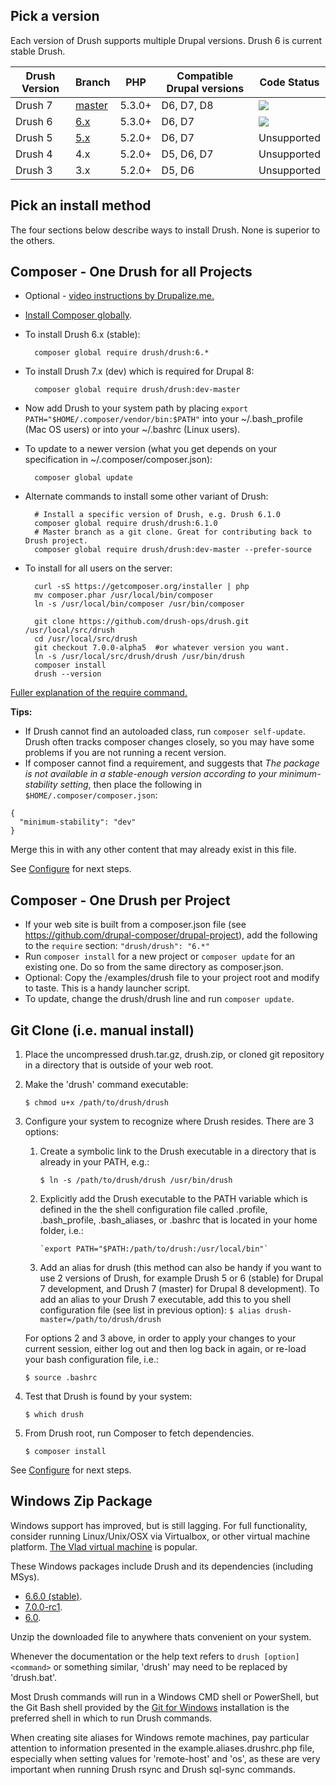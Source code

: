 Pick a version
-----------------
Each version of Drush supports multiple Drupal versions.  Drush 6 is current stable Drush.

Drush Version | Branch  | PHP | Compatible Drupal versions | Code Status
------------- | ------  | --- | -------------------------- | -----------
Drush 7       | [master](https://travis-ci.org/drush-ops/drush)  | 5.3.0+ | D6, D7, D8                 | <img src="https://travis-ci.org/drush-ops/drush.svg?branch=master">
Drush 6       | [6.x](https://travis-ci.org/drush-ops/drush) | 5.3.0+ | D6, D7                     | <img src="https://travis-ci.org/drush-ops/drush.svg?branch=6.x">
Drush 5       | [5.x](https://travis-ci.org/drush-ops/drush) | 5.2.0+ | D6, D7                     | Unsupported
Drush 4       | 4.x | 5.2.0+ | D5, D6, D7                 | Unsupported
Drush 3       | 3.x | 5.2.0+ | D5, D6                     | Unsupported

Pick an install method
-----------------
The four sections below describe ways to install Drush. None is superior to the others.

Composer - One Drush for all Projects
------------------

* Optional - [video instructions by Drupalize.me.](https://youtu.be/eAtDaD8xz0Q)
* [Install Composer globally](https://getcomposer.org/doc/00-intro.md#globally).
* To install Drush 6.x (stable):

        composer global require drush/drush:6.*

* To install Drush 7.x (dev) which is required for Drupal 8:

        composer global require drush/drush:dev-master
        
* Now add Drush to your system path by placing `export PATH="$HOME/.composer/vendor/bin:$PATH"` into your ~/.bash_profile (Mac OS users) or into your ~/.bashrc (Linux users).

* To update to a newer version (what you get depends on your specification in ~/.composer/composer.json):

        composer global update
        
* Alternate commands to install some other variant of Drush:

        # Install a specific version of Drush, e.g. Drush 6.1.0
        composer global require drush/drush:6.1.0
        # Master branch as a git clone. Great for contributing back to Drush project.
        composer global require drush/drush:dev-master --prefer-source
        
* To install for all users on the server:

        curl -sS https://getcomposer.org/installer | php
        mv composer.phar /usr/local/bin/composer
        ln -s /usr/local/bin/composer /usr/bin/composer

        git clone https://github.com/drush-ops/drush.git /usr/local/src/drush
        cd /usr/local/src/drush
        git checkout 7.0.0-alpha5  #or whatever version you want.
        ln -s /usr/local/src/drush/drush /usr/bin/drush
        composer install
        drush --version


[Fuller explanation of the require command.](http://getcomposer.org/doc/03-cli.md#require)

**Tips:**

* If Drush cannot find an autoloaded class, run `composer self-update`. Drush often tracks composer changes closely, so you may have some problems if you are not running a recent version.
* If composer cannot find a requirement, and suggests that *The package is not available in a stable-enough version according to your minimum-stability setting*, then place the following in `$HOME/.composer/composer.json`:
```
{
  "minimum-stability": "dev"
}
```
Merge this in with any other content that may already exist in this file.

See [Configure](configure.md) for next steps.

Composer - One Drush per Project
-----------------
* If your web site is built from a composer.json file (see https://github.com/drupal-composer/drupal-project), add the following to the `require` section: `"drush/drush": "6.*"`
* Run `composer install` for a new project or `composer update` for an existing one. Do so from the same directory as composer.json.
* Optional: Copy the /examples/drush file to your project root and modify to taste. This is a handy launcher script.
* To update, change the drush/drush line and run `composer update`.

Git Clone (i.e. manual install)
-----------
1. Place the uncompressed drush.tar.gz, drush.zip, or cloned git repository in a directory that is outside of your web root.
1. Make the 'drush' command executable:

    `$ chmod u+x /path/to/drush/drush`

1. Configure your system to recognize where Drush resides. There are 3 options:
    1. Create a symbolic link to the Drush executable in a directory that is already in your PATH, e.g.:

         `$ ln -s /path/to/drush/drush /usr/bin/drush`

    1. Explicitly add the Drush executable to the PATH variable which is defined in the the shell configuration file called .profile, .bash_profile, .bash_aliases, or .bashrc that is located in your home folder, i.e.:

           `export PATH="$PATH:/path/to/drush:/usr/local/bin"`

    1. Add an alias for drush (this method can also be handy if you want to use 2 versions of Drush, for example Drush 5 or 6 (stable) for Drupal 7 development, and Drush 7 (master) for Drupal 8 development).
     To add an alias to your Drush 7 executable, add this to you shell configuration file (see list in previous option):
         `$ alias drush-master=/path/to/drush/drush`

    For options 2 and 3 above, in order to apply your changes to your current session, either log out and then log back in again, or re-load your bash configuration file, i.e.:

      `$ source .bashrc`

1. Test that Drush is found by your system:

     `$ which drush`

1. From Drush root, run Composer to fetch dependencies.

     `$ composer install`

See [Configure](configure.md) for next steps.

Windows Zip Package
----------------------------

Windows support has improved, but is still lagging. For full functionality, consider running Linux/Unix/OSX via Virtualbox, or other virtual machine platform. [The Vlad virtual machine](https://github.com/hashbangcode/vlad) is popular.

These Windows packages include Drush and its dependencies (including MSys). 

- [6.6.0 (stable)](https://github.com/drush-ops/drush/releases/download/6.6.0/windows-6.6.0.zip).
- [7.0.0-rc1](https://github.com/drush-ops/drush/releases/download/7.0.0-rc1/windows-7.0.0-rc1.zip).
- [6.0](https://github.com/drush-ops/drush/releases/download/6.0.0/Drush-6.0-2013-08-28-Installer-v1.0.21.msi).

Unzip the downloaded file to anywhere thats convenient on your system. 

Whenever the documentation or the help text refers to `drush [option] <command>` or something similar, 'drush' may need to be replaced by 'drush.bat'.

Most Drush commands will run in a Windows CMD shell or PowerShell, but the Git Bash shell provided by the [Git for Windows](http://msysgit.github.com) installation is the preferred shell in which to run Drush commands.

When creating site aliases for Windows remote machines, pay particular attention to information presented in the example.aliases.drushrc.php file, especially when setting values for 'remote-host' and 'os', as these are very important when running Drush rsync and Drush sql-sync commands.
